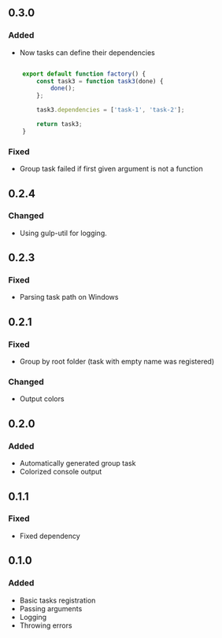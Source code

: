 ## 0.3.0
### Added
* Now tasks can define their dependencies    

```js

    export default function factory() {
        const task3 = function task3(done) {
            done();
        };

        task3.dependencies = ['task-1', 'task-2'];

        return task3;
    }

```

### Fixed
* Group task failed if first given argument is not a function

## 0.2.4
### Changed
* Using gulp-util for logging.

## 0.2.3

### Fixed
* Parsing task path on Windows

## 0.2.1

### Fixed
* Group by root folder (task with empty name was registered)

### Changed
* Output colors

## 0.2.0

### Added

* Automatically generated group task
* Colorized console output

## 0.1.1

### Fixed

* Fixed dependency

## 0.1.0

### Added

* Basic tasks registration
* Passing arguments
* Logging
* Throwing errors
